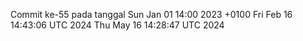 Commit ke-55 pada tanggal Sun Jan 01 14:00 2023 +0100
Fri Feb 16 14:43:06 UTC 2024
Thu May 16 14:28:47 UTC 2024
